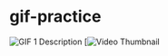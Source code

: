 # gif-practice

![GIF 1 Description](https://github.com/mbintangww/gif-practice/assets/115893918/cc8dbf8f-f8c3-41fe-b2a6-9d716b20b6cf)
[![Video Thumbnail](https://github.com/mbintangww/gif-practice/assets/115893918/f36bf0b8-58d6-435e-9068-7ae13441b8eb)
